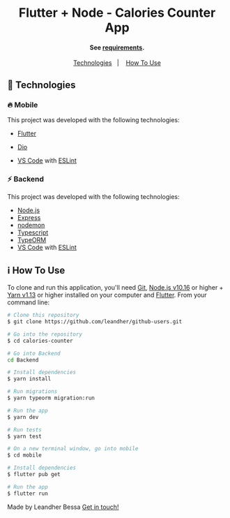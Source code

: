 <h1 align="center">
    Flutter + Node - Calories Counter App
</h1>

<h4 align="center">
  See <a href="https://github.com/leandher/calories-counter/blob/master/requirements.md">requirements</a>.
</h4>

<p align="center">
  <a href="#rocket-technologies">Technologies</a>&nbsp;&nbsp;&nbsp;|&nbsp;&nbsp;&nbsp;
  <a href="#information_source-how-to-use">How To Use</a>
</p>

## :rocket: Technologies

### :fire: Mobile

This project was developed with the following technologies:

-  [Flutter](https://flutter.dev/)
-  [Dio](https://pub.dev/packages/dio)

-  [VS Code][vc] with [ESLint][vceslint]

### :zap: Backend

This project was developed with the following technologies:
-  [Node.js][nodejs]
-  [Express](https://expressjs.com/)
-  [nodemon](https://github.com/remy/nodemon)
-  [Typescript](https://www.typescriptlang.org/)
-  [TypeORM](https://typeorm.io/)
-  [VS Code][vc] with [ESLint][vceslint]

## :information_source: How To Use

To clone and run this application, you'll need [Git](https://git-scm.com), [Node.js v10.16][nodejs] or higher + [Yarn v1.13][yarn] or higher installed on your computer and [Flutter](https://flutter.dev/). From your command line:

```bash
# Clone this repository
$ git clone https://github.com/leandher/github-users.git

# Go into the repository
$ cd calories-counter

# Go into Backend
cd Backend

# Install dependencies
$ yarn install

# Run migrations
$ yarn typeorm migration:run

# Run the app 
$ yarn dev

# Run tests
$ yarn test

# On a new terminal window, go into mobile
$ cd mobile

# Install dependencies
$ flutter pub get

# Run the app
$ flutter run
```

Made by Leandher Bessa [Get in touch!](https://www.linkedin.com/in/leandher-bessa-65303b128)

[nodejs]: https://nodejs.org/
[yarn]: https://yarnpkg.com/
[vc]: https://code.visualstudio.com/
[vceslint]: https://marketplace.visualstudio.com/items?itemName=dbaeumer.vscode-eslint